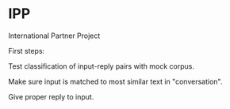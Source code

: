 # IPP
International Partner Project

First steps:

Test classification of input-reply pairs with mock corpus.

Make sure input is matched to most similar text in "conversation".

Give proper reply to input.
